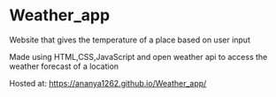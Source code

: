 # Weather_app
Website that gives the temperature of a place based on user input


Made using HTML,CSS,JavaScript and open weather api to access the weather forecast of a location


Hosted at: https://ananya1262.github.io/Weather_app/


